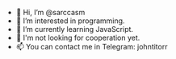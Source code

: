 - 👋 Hi, I’m @sarccasm
- 👀 I’m interested in programming.
- 🌱 I’m currently learning JavaScript.
- 💞️ I'm not looking for cooperation yet.
- 📫 You can contact me in Telegram: johntitorr

<!---
sarccasm/sarccasm is a ✨ special ✨ repository because its `README.md` (this file) appears on your GitHub profile.
You can click the Preview link to take a look at your changes.
--->
